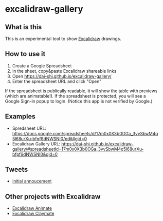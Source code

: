 # excalidraw-gallery

## What is this

This is an experimental tool to show
[Excalidraw](https://excalidraw.com) drawings.

## How to use it

1. Create a Google Spreadsheet
2. In the sheet, copy&paste Excalidraw shareable links
3. Open <https://dai-shi.github.io/excalidraw-gallery/>
4. Enter the spreadsheet URL and click "Open"

If the spreadsheet is publically readable,
it will show the table with previews (which are animatable!).
If the spreadsheet is protected, you will see a Google Sign-in
popup to login. (Notice this app is not verified by Google.)

## Examples

- Spredsheet URL: <https://docs.google.com/spreadsheets/d/17m0x0X3b0OGa_3vvSbwM4q5l68urXu-bfpf6dNWSNI0/edit#gid=0>
- Excalidraw Gallery URL: <https://dai-shi.github.io/excalidraw-gallery/#spreadsheetId=17m0x0X3b0OGa_3vvSbwM4q5l68urXu-bfpf6dNWSNI0&gid=0>

## Tweets

- [Initial annoucement](https://twitter.com/dai_shi/status/1265622487976431618)

## Other projects with Excalidraw

- [Excalidraw Animate](https://github.com/dai-shi/excalidraw-animate)
- [Excalidraw Claymate](https://github.com/dai-shi/excalidraw-claymate)
